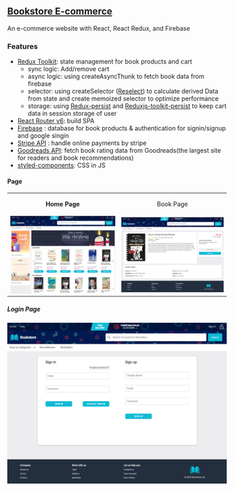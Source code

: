 ## [Bookstore E-commerce ](https://effervescent-muffin-f405f0.netlify.app/)

An e-commerce website with React, React Redux, and Firebase


### Features

- [Redux Toolkit](https://redux-toolkit.js.org/): state management for book products and cart
  - sync logic: Add/remove cart 
  - async logic: using createAsyncThunk to fetch book data from firebase
  - selector: using createSelector ([Reselect](https://www.npmjs.com/package/reselect)) to calculate derived Data from state and create memoized selector to optimize performance
  - storage: using [Redux-persist](https://www.npmjs.com/package/redux-persist) and [Reduxjs-toolkit-persist](https://www.npmjs.com/package/reduxjs-toolkit-persist) to keep cart data in session storage of user
- [React Router v6](https://reactrouter.com/en/main): build SPA 
- [Firebase](https://firebase.google.com/) : database for book products & authentication for signin/signup and google singin
- [Stripe API](https://www.npmjs.com/package/stripe) : handle online payments by stripe
- [Goodreads API](https://www.goodreads.com/api): fetch book rating data from Goodreads(the largest site for readers and book recommendations)
- [styled-components](https://styled-components.com/): CSS in JS


#### Page

<table>
  <tr>
    <td><p align="center"><b>Home Page</b></p></td>
    <td><p align="center"> Book Page</p></td>
  </tr>
  <tr>
    <td><img src="https://github.com/jssffl/bookstore-app/blob/main/bookstore-app-homepage.png" width="100%" /></td>
    <td> <img src="https://github.com/jssffl/bookstore-app/blob/main/bookstore-app-bookpage.png" width="100%" /> </td>
  </tr>
 </table>
 

##### Login Page
![image](https://github.com/jssffl/bookstore-app/blob/main/bookstore-app-authpage.png)
